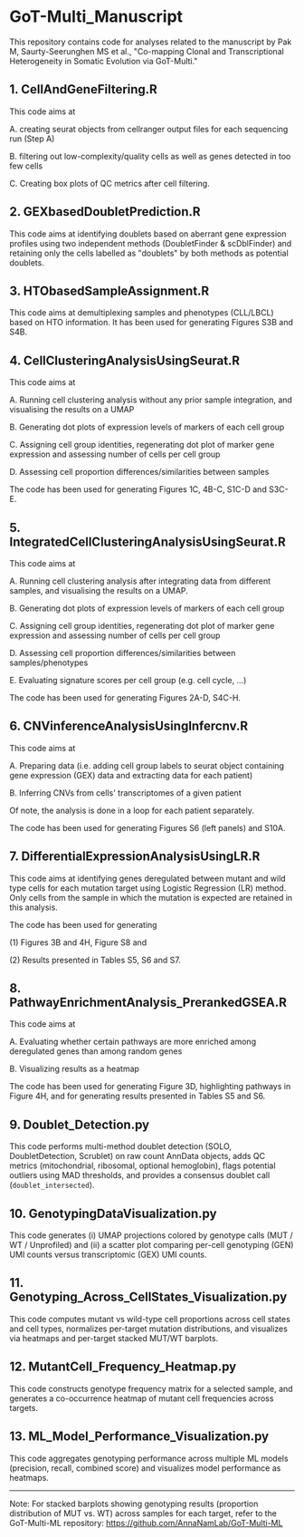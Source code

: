 # GoT-Multi_Manuscript
This repository contains code for analyses related to the manuscript by Pak M, Saurty-Seerunghen MS et al., "Co-mapping Clonal and Transcriptional Heterogeneity in Somatic Evolution via GoT-Multi."

## 1. CellAndGeneFiltering.R

This code aims at

A. creating seurat objects from cellranger output files for each sequencing run (Step A)

B. filtering out low-complexity/quality cells as well as genes detected in too few cells

C. Creating box plots of QC metrics after cell filtering.


## 2. GEXbasedDoubletPrediction.R

This code aims at identifying doublets based on aberrant gene expression profiles using two independent methods (DoubletFinder & scDblFinder) and retaining only the cells labelled as "doublets" by both methods as potential doublets.


## 3. HTObasedSampleAssignment.R

This code aims at demultiplexing samples and phenotypes (CLL/LBCL) based on HTO information. It has been used for generating Figures S3B and S4B.


## 4. CellClusteringAnalysisUsingSeurat.R

This code aims at

A. Running cell clustering analysis without any prior sample integration, and visualising the results on a UMAP

B. Generating dot plots of expression levels of markers of each cell group

C. Assigning cell group identities, regenerating dot plot of marker gene expression and assessing number of cells per cell group

D. Assessing cell proportion differences/similarities between samples

The code has been used for generating Figures 1C, 4B-C, S1C-D and S3C-E.


## 5. IntegratedCellClusteringAnalysisUsingSeurat.R

This code aims at

A. Running cell clustering analysis after integrating data from different samples, and visualising the results on a UMAP.

B. Generating dot plots of expression levels of markers of each cell group

C. Assigning cell group identities, regenerating dot plot of marker gene expression and assessing number of cells per cell group

D. Assessing cell proportion differences/similarities between samples/phenotypes

E. Evaluating signature scores per cell group (e.g. cell cycle, …)

The code has been used for generating Figures 2A-D, S4C-H.


## 6. CNVinferenceAnalysisUsingInfercnv.R

This code aims at

A. Preparing data (i.e. adding cell group labels to seurat object containing gene expression (GEX) data and extracting data for each patient)

B. Inferring CNVs from cells' transcriptomes of a given patient

Of note, the analysis is done in a loop for each patient separately.

The code has been used for generating Figures S6 (left panels) and S10A.


## 7. DifferentialExpressionAnalysisUsingLR.R

This code aims at identifying genes deregulated between mutant and wild type cells for each mutation target using Logistic Regression (LR) method. Only cells from the sample in which the mutation is expected are retained in this analysis.

The code has been used for generating

(1) Figures 3B and 4H, Figure S8 and

(2) Results presented in Tables S5, S6 and S7.


## 8. PathwayEnrichmentAnalysis_PrerankedGSEA.R

This code aims at

A. Evaluating whether certain pathways are more enriched among deregulated genes than among random genes

B. Visualizing results as a heatmap

The code has been used for generating Figure 3D, highlighting pathways in Figure 4H, and for generating results presented in Tables S5 and S6.


## 9. Doublet_Detection.py

This code performs multi-method doublet detection (SOLO, DoubletDetection, Scrublet) on raw count AnnData objects, adds QC metrics (mitochondrial, ribosomal, optional hemoglobin), flags potential outliers using MAD thresholds, and provides a consensus doublet call (`doublet_intersected`).

## 10. GenotypingDataVisualization.py

This code generates (i) UMAP projections colored by genotype calls (MUT / WT / Unprofiled) and (ii) a scatter plot comparing per-cell genotyping (GEN) UMI counts versus transcriptomic (GEX) UMI counts.

## 11. Genotyping_Across_CellStates_Visualization.py

This code computes mutant vs wild-type cell proportions across cell states and cell types, normalizes per-target mutation distributions, and visualizes via heatmaps and per-target stacked MUT/WT barplots.

## 12. MutantCell_Frequency_Heatmap.py

This code constructs genotype frequency matrix for a selected sample, and generates a co-occurrence heatmap of mutant cell frequencies across targets.

## 13. ML_Model_Performance_Visualization.py

This code aggregates genotyping performance across multiple ML models (precision, recall, combined score) and visualizes model performance as heatmaps.


---

Note: For stacked barplots showing genotyping results (proportion distribution of MUT vs. WT) across samples for each target, refer to the GoT-Multi-ML repository: https://github.com/AnnaNamLab/GoT-Multi-ML

